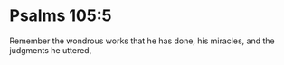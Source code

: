 # Psalms 105:5

Remember the wondrous works that he has done, his miracles, and the judgments he uttered,

